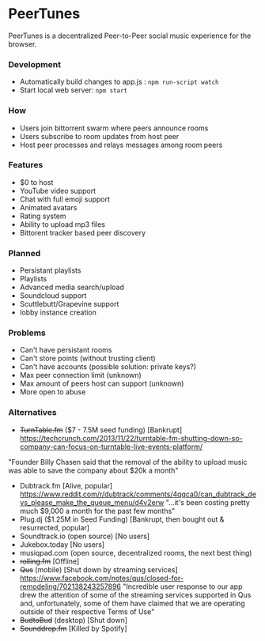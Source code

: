 # PeerTunes
PeerTunes is a decentralized Peer-to-Peer social music experience for the browser.
### Development
 - Automatically build changes to app.js : `npm run-script watch`
 - Start local web server: `npm start`
### How
 - Users join bittorrent swarm where peers announce rooms
 - Users subscribe to room updates from host peer
 - Host peer processes and relays messages among room peers
### Features
 - $0 to host
 - YouTube video support
 - Chat with full emoji support
 - Animated avatars
 - Rating system
 - Ability to upload mp3 files
 - Bittorent tracker based peer discovery
### Planned
 - Persistant playlists
 - Playlists
 - Advanced media search/upload
 - Soundcloud support
 - Scuttlebutt/Grapevine support
 - lobby instance creation
### Problems
 - Can't have persistant rooms
 - Can't store points (without trusting client)
 - Can't have accounts (possible solution: private keys?)
 - Max peer connection limit (unknown)
 - Max amount of peers host can support (unknown)
 - More open to abuse
### Alternatives
 - ~~TurnTable.fm~~ ($7 - 7.5M seed funding) [Bankrupt]
  https://techcrunch.com/2013/11/22/turntable-fm-shutting-down-so-company-can-focus-on-turntable-live-events-platform/
  
  "Founder Billy Chasen said that the removal of the ability to upload music was able to save the company about $20k a month"
 - Dubtrack.fm [Alive, popular]
https://www.reddit.com/r/dubtrack/comments/4qqca0/can_dubtrack_devs_please_make_the_queue_menu/d4v2erw
 "...it's been costing pretty much $9,000 a month for the past few months"
 - Plug.dj ($1.25M in Seed Funding) [Bankrupt, then bought out & resurrected, popular]
 - Soundtrack.io (open source) [No users]
 - Jukebox.today [No users]
 - musiqpad.com (open source, decentralized rooms, the next best thing)
 - ~~rolling.fm~~ [Offline]
 - ~~Qus~~ (mobile) [Shut down by streaming services]
https://www.facebook.com/notes/qus/closed-for-remodeling/702138243257896
"Incredible user response to our app drew the attention of some of the streaming services supported in Qus and, unfortunately, some of them have claimed that we are operating outside of their respective Terms of Use"
 - ~~BudtoBud~~ (desktop) [Shut down]
 - ~~Sounddrop.fm~~ [Killed by Spotify]